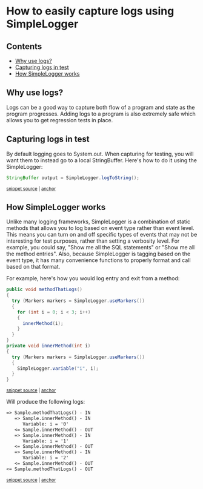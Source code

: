 <a id="top"></a>

# How to easily capture logs using SimpleLogger

<!-- toc -->
## Contents

  * [Why use logs?](#why-use-logs)
  * [Capturing logs in test](#capturing-logs-in-test)
  * [How SimpleLogger works](#how-simplelogger-works)<!-- endToc -->


## Why use logs?
Logs can be a good way to capture both flow of a program and state as the program progresses. Adding logs to a program 
is also extremely safe which allows you to get regression tests in place.

## Capturing logs in test
By default logging goes to System.out. When capturing for testing, you will want them to instead go to a local StringBuffer.
Here's how to do it using the SimpleLogger:

<!-- snippet: log_to_string -->
<a id='snippet-log_to_string'></a>
```java
StringBuffer output = SimpleLogger.logToString();
```
<sup><a href='/approvaltests-util-tests/src/test/java/com/spun/util/logger/SimpleLoggerTest.java#L11-L13' title='Snippet source file'>snippet source</a> | <a href='#snippet-log_to_string' title='Start of snippet'>anchor</a></sup>
<!-- endSnippet -->

## How SimpleLogger works
Unlike many logging frameworks, SimpleLogger is a combination of static methods that allows you to log based on event 
type rather than event level. This means you can turn on and off specific types of events that may not be interesting 
for test purposes, rather than setting a verbosity level. For example, you could say, "Show me all the SQL statements"
or "Show me all the method entries". Also, because SimpleLogger is tagging based on the event type, it has many 
convenience functions to properly format and call based on that format.

For example, here's how you would log entry and exit from a method:
<!-- snippet: simple_logger_use_markers -->
<a id='snippet-simple_logger_use_markers'></a>
```java
public void methodThatLogs()
{
  try (Markers markers = SimpleLogger.useMarkers())
  {
    for (int i = 0; i < 3; i++)
    {
      innerMethod(i);
    }
  }
}
private void innerMethod(int i)
{
  try (Markers markers = SimpleLogger.useMarkers())
  {
    SimpleLogger.variable("i", i);
  }
}
```
<sup><a href='/approvaltests-util-tests/src/test/java/com/spun/util/logger/Sample.java#L5-L23' title='Snippet source file'>snippet source</a> | <a href='#snippet-simple_logger_use_markers' title='Start of snippet'>anchor</a></sup>
<!-- endSnippet -->

Will produce the following logs:
<!-- snippet: SimpleLoggerTest.testMarkers.approved.txt -->
<a id='snippet-SimpleLoggerTest.testMarkers.approved.txt'></a>
```txt
=> Sample.methodThatLogs() - IN
   => Sample.innerMethod() - IN
      Variable: i = '0'
   <= Sample.innerMethod() - OUT
   => Sample.innerMethod() - IN
      Variable: i = '1'
   <= Sample.innerMethod() - OUT
   => Sample.innerMethod() - IN
      Variable: i = '2'
   <= Sample.innerMethod() - OUT
<= Sample.methodThatLogs() - OUT
```
<sup><a href='/approvaltests-util-tests/src/test/java/com/spun/util/logger/SimpleLoggerTest.testMarkers.approved.txt#L1-L11' title='Snippet source file'>snippet source</a> | <a href='#snippet-SimpleLoggerTest.testMarkers.approved.txt' title='Start of snippet'>anchor</a></sup>
<!-- endSnippet -->
